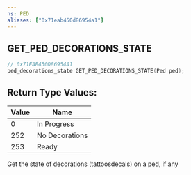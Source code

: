 ```yaml
---
ns: PED
aliases: ["0x71eab450d86954a1"]
---
```

## GET_PED_DECORATIONS_STATE

```c
// 0x71EAB450D86954A1
ped_decorations_state GET_PED_DECORATIONS_STATE(Ped ped);
```

## Return Type Values:
| Value | Name |
| --- | --- |
| 0 | In Progress |
| 252 | No Decorations |
| 253 | Ready |


Get the state of decorations (tattoosdecals) on a ped, if any

